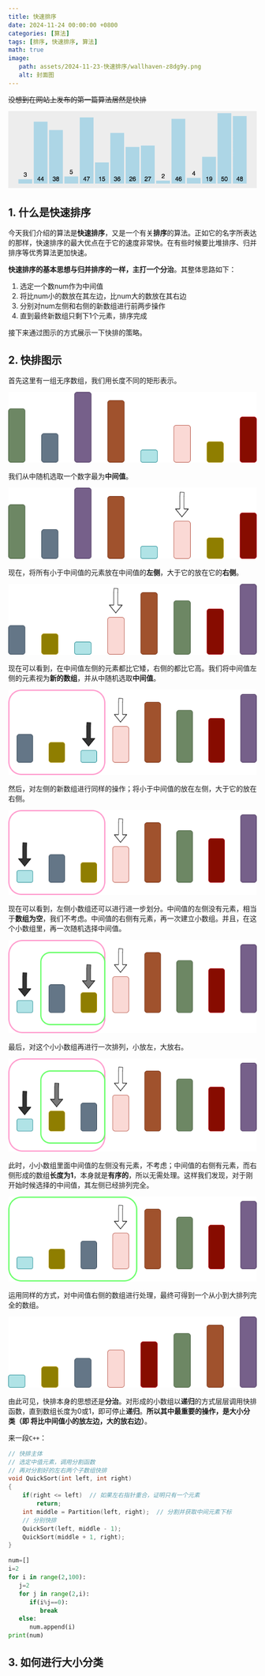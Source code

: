 ```yaml
---
title: 快速排序
date: 2024-11-24 00:00:00 +0800
categories: [算法]
tags: [排序, 快速排序, 算法]
math: true
image:
   path: assets/2024-11-23-快速排序/wallhaven-z8dg9y.png
   alt: 封面图
---
```


~~没想到在网站上发布的第一篇算法居然是快排~~

![quickSort](assets/2024-11-23-快速排序/quickSort.gif)

## 1. 什么是快速排序

今天我们介绍的算法是**快速排序**，又是一个有关**排序**的算法。正如它的名字所表达的那样，快速排序的最大优点在于它的速度非常快。在有些时候要比堆排序、归并排序等优秀算法更加快速。

**快速排序的基本思想与归并排序的一样，主打一个分治**。其整体思路如下：

1. 选定一个数num作为中间值
2. 将比num小的数放在其左边，比num大的数放在其右边
3. 分别对num左侧和右侧的新数组进行前两步操作
4. 直到最终新数组只剩下1个元素，排序完成

接下来通过图示的方式展示一下快排的策略。

## 2. 快排图示

首先这里有一组无序数组，我们用长度不同的矩形表示。

![无序数组](assets/2024-11-23-快速排序/无序数组.png)

我们从中随机选取一个数字最为**中间值**。

![选择中间值](assets/2024-11-23-快速排序/选择中间值.png)

现在，将所有小于中间值的元素放在中间值的**左侧**，大于它的放在它的**右侧**。

![左右两侧分布](assets/2024-11-23-快速排序/左右两侧分布.png)

现在可以看到，在中间值左侧的元素都比它矮，右侧的都比它高。我们将中间值左侧的元素视为**新的数组**，并从中随机选取**中间值**。

![小数组选中间值](assets/2024-11-23-快速排序/小数组选中间值.png)

然后，对左侧的新数组进行同样的操作；将小于中间值的放在左侧，大于它的放在右侧。

![小数组分布](assets/2024-11-23-快速排序/小数组分布.png)

现在可以看到，左侧小数组还可以进行进一步划分。中间值的左侧没有元素，相当于**数组为空**，我们不考虑。中间值的右侧有元素，再一次建立小数组。并且，在这个小数组里，再一次随机选择中间值。

![小小数组选数](assets/2024-11-23-快速排序/小小数组选数.png)

最后，对这个小小数组再进行一次排列，小放左，大放右。

![小小数组完成](assets/2024-11-23-快速排序/小小数组完成.png)

此时，小小数组里面中间值的左侧没有元素，不考虑；中间值的右侧有元素，而右侧形成的数组**长度为1**，本身就是**有序的**，所以无需处理。这样我们发现，对于刚开始时候选择的中间值，其左侧已经排列完全。

![左侧完成](assets/2024-11-23-快速排序/左侧完成.png)

运用同样的方式，对中间值右侧的数组进行处理，最终可得到一个从小到大排列完全的数组。

![排列完成](assets/2024-11-23-快速排序/排列完成.png)

由此可见，快排本身的思想还是**分治**。对形成的小数组以**递归**的方式层层调用快排函数，直到数组长度为0或1，即可停止**递归**。**所以其中最重要的操作，是大小分类（即 将比中间值小的放左边，大的放右边）**。

来一段`C++`：

```C++
// 快排主体
// 选定中值元素，调用分割函数
// 再对分割好的左右两个子数组快排
void QuickSort(int left, int right)
{
    if(right <= left)  // 如果左右指针重合，证明只有一个元素
        return;
    int middle = Partition(left, right);  // 分割并获取中间元素下标
    // 分别快排
    QuickSort(left, middle - 1);
    QuickSort(middle + 1, right);
}
```

```python
num=[]
i=2
for i in range(2,100):
   j=2
   for j in range(2,i):
      if(i%j==0):
         break
   else:
      num.append(i)
print(num)
```

## 3. 如何进行大小分类
